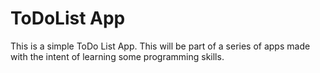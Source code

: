 # ToDoList App

This is a simple ToDo List App. This will be part of a series of apps made with the intent of learning some programming skills.
